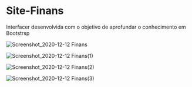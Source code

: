 # Site-Finans
Interfacer desenvolvida com o objetivo de aprofundar o conhecimento em Bootstrsp


![Screenshot_2020-12-12 Finans](https://user-images.githubusercontent.com/57628027/101996661-f3f99f00-3cb2-11eb-8b88-c9b86c11ee7e.png)

![Screenshot_2020-12-12 Finans(1)](https://user-images.githubusercontent.com/57628027/101996852-007df780-3cb3-11eb-9429-55da849254ff.png)

![Screenshot_2020-12-12 Finans(2)](https://user-images.githubusercontent.com/57628027/101997349-23101080-3cb3-11eb-9646-f9d81454ba01.png)


![Screenshot_2020-12-12 Finans(3)](https://user-images.githubusercontent.com/57628027/101998614-a5003980-3cb3-11eb-9beb-4acf1710467a.png)

